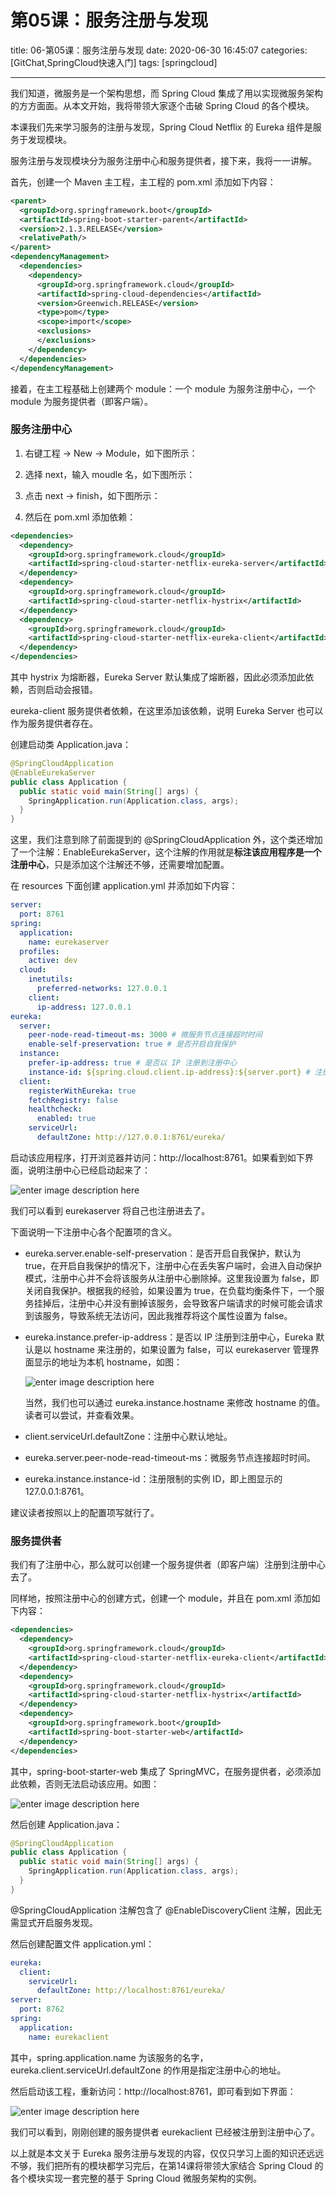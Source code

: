 # 第05课：服务注册与发现

title: 06-第05课：服务注册与发现
date: 2020-06-30 16:45:07
categories: [GitChat,SpringCloud快速入门]
tags: [springcloud]

---

我们知道，微服务是一个架构思想，而 Spring Cloud 集成了用以实现微服务架构的方方面面。从本文开始，我将带领大家逐个击破 Spring Cloud 的各个模块。

本课我们先来学习服务的注册与发现，Spring Cloud Netflix 的 Eureka 组件是服务于发现模块。

服务注册与发现模块分为服务注册中心和服务提供者，接下来，我将一一讲解。



首先，创建一个 Maven 主工程，主工程的 pom.xml 添加如下内容：

```xml
<parent>
  <groupId>org.springframework.boot</groupId>
  <artifactId>spring-boot-starter-parent</artifactId>
  <version>2.1.3.RELEASE</version>
  <relativePath/> 
</parent>
<dependencyManagement>
  <dependencies>
    <dependency>
      <groupId>org.springframework.cloud</groupId>
      <artifactId>spring-cloud-dependencies</artifactId>
      <version>Greenwich.RELEASE</version>
      <type>pom</type>
      <scope>import</scope>
      <exclusions>
      </exclusions>
    </dependency>
  </dependencies>
</dependencyManagement>
```

接着，在主工程基础上创建两个 module：一个 module 为服务注册中心，一个 module 为服务提供者（即客户端）。

### 服务注册中心

1. 右键工程 -> New -> Module，如下图所示：

2. 选择 next，输入 moudle 名，如下图所示：

3. 点击 next -> finish，如下图所示：

4. 然后在 pom.xml 添加依赖：

```xml
<dependencies>
  <dependency>
    <groupId>org.springframework.cloud</groupId>
    <artifactId>spring-cloud-starter-netflix-eureka-server</artifactId>
  </dependency>
  <dependency>
    <groupId>org.springframework.cloud</groupId>
    <artifactId>spring-cloud-starter-netflix-hystrix</artifactId>
  </dependency>
  <dependency>
    <groupId>org.springframework.cloud</groupId>
    <artifactId>spring-cloud-starter-netflix-eureka-client</artifactId>
  </dependency>
</dependencies>
```

其中 hystrix 为熔断器，Eureka Server 默认集成了熔断器，因此必须添加此依赖，否则启动会报错。

eureka-client 服务提供者依赖，在这里添加该依赖，说明 Eureka Server 也可以作为服务提供者存在。

创建启动类 Application.java：

```java
@SpringCloudApplication
@EnableEurekaServer
public class Application {
  public static void main(String[] args) {
    SpringApplication.run(Application.class, args);
  }
}
```

这里，我们注意到除了前面提到的 @SpringCloudApplication 外，这个类还增加了一个注解：EnableEurekaServer，这个注解的作用就是**标注该应用程序是一个注册中心**，只是添加这个注解还不够，还需要增加配置。

在 resources 下面创建 application.yml 并添加如下内容：

```yaml
server:
  port: 8761
spring:
  application:
    name: eurekaserver
  profiles:
    active: dev
  cloud:
    inetutils:
      preferred-networks: 127.0.0.1
    client:
      ip-address: 127.0.0.1
eureka:
  server:
    peer-node-read-timeout-ms: 3000 # 微服务节点连接超时时间
    enable-self-preservation: true # 是否开启自我保护
  instance:
    prefer-ip-address: true # 是否以 IP 注册到注册中心
    instance-id: ${spring.cloud.client.ip-address}:${server.port} # 注册限制的实例 ID
  client:
    registerWithEureka: true
    fetchRegistry: false
    healthcheck:
      enabled: true
    serviceUrl:
      defaultZone: http://127.0.0.1:8761/eureka/
```

启动该应用程序，打开浏览器并访问：http://localhost:8761。如果看到如下界面，说明注册中心已经启动起来了：

![enter image description here](https://tva1.sinaimg.cn/large/007S8ZIlgy1ggaestdp5hj31fe0lkgnt.jpg)

我们可以看到 eurekaserver 将自己也注册进去了。



下面说明一下注册中心各个配置项的含义。

- eureka.server.enable-self-preservation：是否开启自我保护，默认为 true，在开启自我保护的情况下，注册中心在丢失客户端时，会进入自动保护模式，注册中心并不会将该服务从注册中心删除掉。这里我设置为 false，即关闭自我保护。根据我的经验，如果设置为 true，在负载均衡条件下，一个服务挂掉后，注册中心并没有删掉该服务，会导致客户端请求的时候可能会请求到该服务，导致系统无法访问，因此我推荐将这个属性设置为 false。

- eureka.instance.prefer-ip-address：是否以 IP 注册到注册中心，Eureka 默认是以 hostname 来注册的，如果设置为 false，可以 eurekaserver 管理界面显示的地址为本机 hostname，如图：

  ![enter image description here](https://tva1.sinaimg.cn/large/007S8ZIlgy1ggaesucmw6j31dk0r8wh2.jpg)
  
  当然，我们也可以通过 eureka.instance.hostname 来修改 hostname 的值。读者可以尝试，并查看效果。

- client.serviceUrl.defaultZone：注册中心默认地址。
- eureka.server.peer-node-read-timeout-ms：微服务节点连接超时时间。
- eureka.instance.instance-id：注册限制的实例 ID，即上图显示的 127.0.0.1:8761。

建议读者按照以上的配置项写就行了。

### 服务提供者

我们有了注册中心，那么就可以创建一个服务提供者（即客户端）注册到注册中心去了。

同样地，按照注册中心的创建方式，创建一个 module，并且在 pom.xml 添加如下内容：

```xml
<dependencies>
  <dependency>
    <groupId>org.springframework.cloud</groupId>
    <artifactId>spring-cloud-starter-netflix-eureka-client</artifactId>
  </dependency>
  <dependency>
    <groupId>org.springframework.cloud</groupId>
    <artifactId>spring-cloud-starter-netflix-hystrix</artifactId>
  </dependency>
  <dependency>
    <groupId>org.springframework.boot</groupId>
    <artifactId>spring-boot-starter-web</artifactId>
  </dependency>
</dependencies>
```

其中，spring-boot-starter-web 集成了 SpringMVC，在服务提供者，必须添加此依赖，否则无法启动该应用。如图：

![enter image description here](https://tva1.sinaimg.cn/large/007S8ZIlgy1ggaesvn3fhj30o405lmxn.jpg)

然后创建 Application.java：

```java
@SpringCloudApplication
public class Application {
  public static void main(String[] args) {
    SpringApplication.run(Application.class, args);
  }
}
```

@SpringCloudApplication 注解包含了 @EnableDiscoveryClient 注解，因此无需显式开启服务发现。

然后创建配置文件 application.yml：

```yaml
eureka:
  client:
    serviceUrl:
      defaultZone: http://localhost:8761/eureka/
server:
  port: 8762
spring:
  application:
    name: eurekaclient
```

其中，spring.application.name 为该服务的名字，eureka.client.serviceUrl.defaultZone 的作用是指定注册中心的地址。

然后启动该工程，重新访问：http://localhost:8761，即可看到如下界面：

![enter image description here](https://tva1.sinaimg.cn/large/007S8ZIlgy1ggaqs6tc9ej31fx0medib.jpg)

我们可以看到，刚刚创建的服务提供者 eurekaclient 已经被注册到注册中心了。

以上就是本文关于 Eureka 服务注册与发现的内容，仅仅只学习上面的知识还远远不够，我们把所有的模块都学习完后，在第14课将带领大家结合 Spring Cloud 的各个模块实现一套完整的基于 Spring Cloud 微服务架构的实例。
